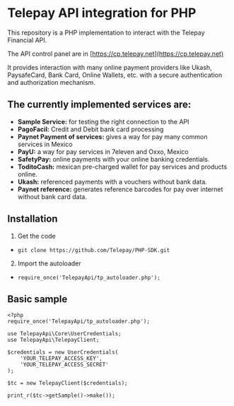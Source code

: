 # Telepay API integration for PHP

This repository is a PHP implementation to interact with the Telepay Financial API.

The API control panel are in [https://cp.telepay.net](https://cp.telepay.net)

It provides interaction with many online payment providers like Ukash, PaysafeCard,
Bank Card, Online Wallets, etc. with a secure authentication and authorization mechanism.

## The currently implemented services are:
* **Sample Service:** for testing the right connection to the API
* **PagoFacil:** Credit and Debit bank card processing
* **Paynet Payment of services:** gives a way for pay many common services in Mexico
* **PayU:** a way for pay services in 7eleven and Oxxo, Mexico
* **SafetyPay:** online payments with your online banking credentials.
* **ToditoCash:** mexican pre-charged wallet for pay services and products online.
* **Ukash:** referenced payments with a vouchers without bank data.
* **Paynet reference:** generates reference barcodes for pay over internet without bank card data.

## Installation
1. Get the code
  * `git clone https://github.com/Telepay/PHP-SDK.git`
2. Import the autoloader
  * `require_once('TelepayApi/tp_autoloader.php');`

## Basic sample
```
<?php
require_once('TelepayApi/tp_autoloader.php');

use TelepayApi\Core\UserCredentials;
use TelepayApi\TelepayClient;

$credentials = new UserCredentials(
    'YOUR_TELEPAY_ACCESS_KEY',
    'YOUR_TELEPAY_ACCESS_SECRET'
);

$tc = new TelepayClient($credentials);

print_r($tc->getSample()->make());
```




